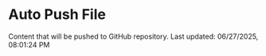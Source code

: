 # Auto Push File

Content that will be pushed to GitHub repository.
Last updated: 06/27/2025, 08:01:24 PM